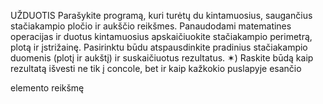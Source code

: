 UŽDUOTIS
Parašykite programą, kuri turėtų du kintamuosius, saugančius stačiakampio pločio
ir aukščio reikšmes.
Panaudodami matematines operacijas ir duotus kintamuosius apskaičiuokite
stačiakampio perimetrą, plotą ir įstrižainę.
Pasirinktu būdu atspausdinkite pradinius stačiakampio duomenis (plotį ir aukštį) ir
suskaičiuotus rezultatus.
✶) Raskite būdą kaip rezultatą išvesti ne tik į concole, bet ir kaip kažkokio
puslapyje esančio <div> elemento reikšmę